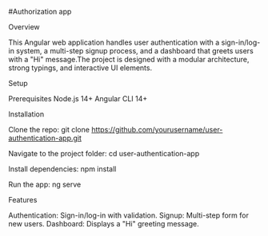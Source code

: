 #Authorization app

Overview

This Angular web application handles user authentication with a sign-in/log-in system, a multi-step signup process, and a dashboard that greets users with a "Hi" message.The project is designed with a modular architecture, strong typings, and interactive UI elements.

Setup

Prerequisites
Node.js 14+
Angular CLI 14+

Installation

Clone the repo: git clone https://github.com/yourusername/user-authentication-app.git

Navigate to the project folder: cd user-authentication-app

Install dependencies: npm install

Run the app: ng serve

Features

Authentication: Sign-in/log-in with validation.
Signup: Multi-step form for new users.
Dashboard: Displays a "Hi" greeting message.
